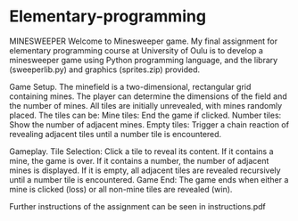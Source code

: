 # Elementary-programming
MINESWEEPER
Welcome to Minesweeper game. My final assignment for elementary programming course at University of Oulu is to develop a minesweeper game using Python programming language, and the library (sweeperlib.py) and graphics (sprites.zip) provided.

Game Setup.
The minefield is a two-dimensional, rectangular grid containing mines. The player can determine the dimensions of the field and the number of mines. All tiles are initially unrevealed, with mines randomly placed. The tiles can be:
Mine tiles: End the game if clicked.
Number tiles: Show the number of adjacent mines.
Empty tiles: Trigger a chain reaction of revealing adjacent tiles until a number tile is encountered.

Gameplay.
Tile Selection: Click a tile to reveal its content.
If it contains a mine, the game is over.
If it contains a number, the number of adjacent mines is displayed.
If it is empty, all adjacent tiles are revealed recursively until a number tile is encountered.
Game End: The game ends when either a mine is clicked (loss) or all non-mine tiles are revealed (win).

Further instructions of the assignment can be seen in instructions.pdf
